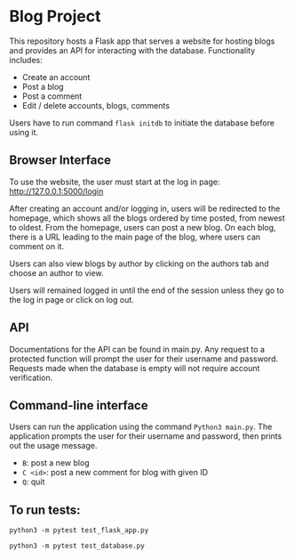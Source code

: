# Blog Project

This repository hosts a Flask app that serves a website for 
hosting blogs and provides an API for interacting with the 
database. Functionality includes:
* Create an account
* Post a blog
* Post a comment
* Edit / delete accounts, blogs, comments

Users have to run command `flask initdb` to initiate the database 
before using it.

## Browser Interface
To use the website, the user must start at the log in page: 
http://127.0.0.1:5000/login

After creating an account and/or logging in, users will be 
redirected to the homepage, which shows all the blogs ordered 
by time posted, from newest to oldest. From the homepage, users 
can post a new blog. On each blog, there is a URL leading to 
the main page of the blog, where users can comment on it.

Users can also view blogs by author by clicking on the authors 
tab and choose an author to view.

Users will remained logged in until the end of the session unless
 they go to the log in page or click on log out.
 
## API
Documentations for the API can be found in main.py. Any request 
to a protected function will prompt the user for their username 
and password. Requests made when the database is empty will not 
require account verification.


## Command-line interface
Users can run the application using the command `Python3 main.py`.
The application prompts the user for their username and password, 
then prints out the usage message.

* `B`: post a new blog
* `C <id>`: post a new comment for blog with given ID
* `Q`: quit


## To run tests:
`python3 -m pytest test_flask_app.py`


`python3 -m pytest test_database.py`
